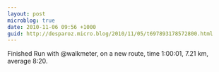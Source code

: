 ```yaml
---
layout: post
microblog: true
date: 2010-11-06 09:56 +1000
guid: http://desparoz.micro.blog/2010/11/05/t697893178572800.html
---
```

Finished Run with @walkmeter, on a new route, time 1:00:01, 7.21 km, average 8:20.
